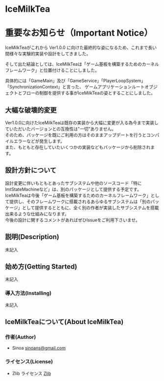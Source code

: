 # IceMilkTea

# 重要なお知らせ（Important Notice）

IceMilkTeaがこれから Ver1.0.0 に向けた最終的な姿になるため、これまで長い間様々な実験的実装や設計をしてきました。  
  
そして出た結論としては、IceMilkTeaは「ゲーム基板を構築するためのカーネルフレームワーク」と位置付けることにしました。  

具体的には「GameMain」及び「GameService」「PlayerLoopSystem」「SynchronizationContext」と言った、
ゲームアプリケーションルートオブジェクトとフローの制御を提供する事がIceMilkTeaの姿とすることにしました。

## 大幅な破壊的変更

Ver1.0.0に向けたIceMilkTeaは既存の実装から大幅に変更が入る為今まで実装していただいたバージョンとの互換性は"一切"ありません。  
そのため、パッケージを既にご利用の方はそのままアップデートを行うとコンパイルエラーなどが発生します。  
また、もともと存在していたいくつかの実装などもパッケージから削除されます。

## 設計方針について

設計変更に伴いもともとあったサブシステムや他のソースコード「特にImtStateMachineなど」は、別のパッケージとして提供する予定です。  
IceMilkTeaは今後「ゲーム基板を構築するためのカーネルフレームワーク」として提供し、そのフレームワークに搭載されるあらゆるサブシステムは「別のパッケージ」として提供するとともに、全く別の作者が実装したサブシステムを搭載出来るような仕組みになります。  
今後の設計に関するコメントがあればぜひIssueをご利用下さいませ。

## 説明(Description)

未記入

## 始め方(Getting Started)

未記入

### 導入方法(Installing)

未記入

## IceMilkTeaについて(About IceMilkTea)

### 作者(Author)

* Sinoa <sinoans@gmail.com>

### ライセンス(License)

* Zlib ライセンス
[Zlib](https://opensource.org/licenses/Zlib)
